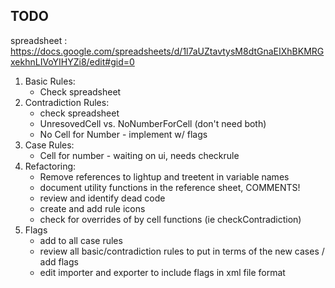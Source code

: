 ## TODO

spreadsheet : https://docs.google.com/spreadsheets/d/1l7aUZtavtysM8dtGnaEIXhBKMRGxekhnLIVoYIHYZi8/edit#gid=0

 1. Basic Rules:
     - Check spreadsheet
 2. Contradiction Rules:
     - check spreadsheet
     - UnresovedCell vs. NoNumberForCell (don't need both)
     - No Cell for Number - implement w/ flags
 3. Case Rules:
     - Cell for number - waiting on ui, needs checkrule
 4. Refactoring:
    - Remove references to lightup and treetent in variable names
    - document utility functions in the reference sheet, COMMENTS!
    - review and identify dead code
    - create and add rule icons
    - check for overrides of by cell functions (ie checkContradiction)
 5. Flags
    - add to all case rules
    - review all basic/contradiction rules to put in terms of the new cases / add flags
    - edit importer and exporter to include flags in xml file format